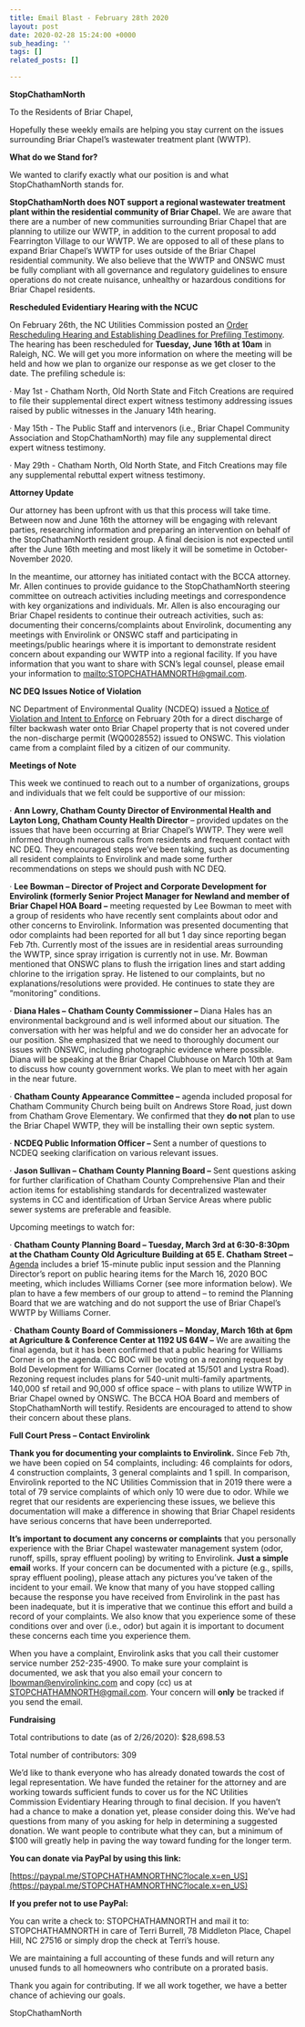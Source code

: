 ```yaml
---
title: Email Blast - February 28th 2020
layout: post
date: 2020-02-28 15:24:00 +0000
sub_heading: ''
tags: []
related_posts: []

---
```

**StopChathamNorth**

To the Residents of Briar Chapel,

Hopefully these weekly emails are helping you stay current on the issues surrounding Briar Chapel’s wastewater treatment plant (WWTP).

**What do we Stand for?**

We wanted to clarify exactly what our position is and what StopChathamNorth stands for.

**StopChathamNorth does NOT support a regional wastewater treatment plant within the residential community of Briar Chapel.** We are aware that there are a number of new communities surrounding Briar Chapel that are planning to utilize our WWTP, in addition to the current proposal to add Fearrington Village to our WWTP. We are opposed to all of these plans to expand Briar Chapel’s WWTP for uses outside of the Briar Chapel residential community. We also believe that the WWTP and ONSWC must be fully compliant with all governance and regulatory guidelines to ensure operations do not create nuisance, unhealthy or hazardous conditions for Briar Chapel residents.

**Rescheduled Evidentiary Hearing with the NCUC**

On February 26th, the NC Utilities Commission posted an [Order Rescheduling Hearing and Establishing Deadlines for Prefiling Testimony](https://starw1.ncuc.net/NCUC/ViewFile.aspx?Id=7f4a7197-5fdb-47e1-96c9-251d53023156). The hearing has been rescheduled for **Tuesday, June 16th at 10am** in Raleigh, NC. We will get you more information on where the meeting will be held and how we plan to organize our response as we get closer to the date. The prefiling schedule is:

· May 1st - Chatham North, Old North State and Fitch Creations are required to file their supplemental direct expert witness testimony addressing issues raised by public witnesses in the January 14th hearing.

· May 15th - The Public Staff and intervenors (i.e., Briar Chapel Community Association and StopChathamNorth) may file any supplemental direct expert witness testimony.

· May 29th - Chatham North, Old North State, and Fitch Creations may file any supplemental rebuttal expert witness testimony.

**Attorney Update**

Our attorney has been upfront with us that this process will take time. Between now and June 16th the attorney will be engaging with relevant parties, researching information and preparing an intervention on behalf of the StopChathamNorth resident group. A final decision is not expected until after the June 16th meeting and most likely it will be sometime in October-November 2020.

In the meantime, our attorney has initiated contact with the BCCA attorney. Mr. Allen continues to provide guidance to the StopChathamNorth steering committee on outreach activities including meetings and correspondence with key organizations and individuals. Mr. Allen is also encouraging our Briar Chapel residents to continue their outreach activities, such as: documenting their concerns/complaints about Envirolink, documenting any meetings with Envirolink or ONSWC staff and participating in meetings/public hearings where it is important to demonstrate resident concern about expanding our WWTP into a regional facility. If you have information that you want to share with SCN’s legal counsel, please email your information to [mailto:STOPCHATHAMNORTH@gmail.com](mailto:STOPCHATHAMNORTH@gmail.com).

**NC DEQ Issues Notice of Violation**

NC Department of Environmental Quality (NCDEQ) issued a [Notice of Violation and Intent to Enforce](https://edocs.deq.nc.gov/WaterResources/DocView.aspx?id=1104322&dbid=0&repo=WaterResources) on February 20th for a direct discharge of filter backwash water onto Briar Chapel property that is not covered under the non-discharge permit (WQ0028552) issued to ONSWC. This violation came from a complaint filed by a citizen of our community.

**Meetings of Note**

This week we continued to reach out to a number of organizations, groups and individuals that we felt could be supportive of our mission:

· **Ann Lowry, Chatham County Director of Environmental Health and Layton Long, Chatham County Health Director** – provided updates on the issues that have been occurring at Briar Chapel’s WWTP. They were well informed through numerous calls from residents and frequent contact with NC DEQ. They encouraged steps we’ve been taking, such as documenting all resident complaints to Envirolink and made some further recommendations on steps we should push with NC DEQ.

· **Lee Bowman – Director of Project and Corporate Development for Envirolink (formerly Senior Project Manager for Newland and member of Briar Chapel HOA Board –** meeting requested by Lee Bowman to meet with a group of residents who have recently sent complaints about odor and other concerns to Envirolink. Information was presented documenting that odor complaints had been reported for all but 1 day since reporting began Feb 7th. Currently most of the issues are in residential areas surrounding the WWTP, since spray irrigation is currently not in use. Mr. Bowman mentioned that ONSWC plans to flush the irrigation lines and start adding chlorine to the irrigation spray. He listened to our complaints, but no explanations/resolutions were provided. He continues to state they are “monitoring” conditions.

· **Diana Hales –** **Chatham County Commissioner –** Diana Hales has an environmental background and is well informed about our situation. The conversation with her was helpful and we do consider her an advocate for our position. She emphasized that we need to thoroughly document our issues with ONSWC, including photographic evidence where possible. Diana will be speaking at the Briar Chapel Clubhouse on March 10th at 9am to discuss how county government works. We plan to meet with her again in the near future.

· **Chatham County Appearance Committee –** agenda included proposal for Chatham Community Church being built on Andrews Store Road, just down from Chatham Grove Elementary. We confirmed that they **do not** plan to use the Briar Chapel WWTP, they will be installing their own septic system.

· **NCDEQ Public Information Officer –** Sent a number of questions to NCDEQ seeking clarification on various relevant issues.

· **Jason Sullivan –** **Chatham County Planning Board –** Sent questions asking for further clarification of Chatham County Comprehensive Plan and their action items for establishing standards for decentralized wastewater systems in CC and identification of Urban Service Areas where public sewer systems are preferable and feasible.

Upcoming meetings to watch for:

· **Chatham County Planning Board – Tuesday, March 3rd at 6:30-8:30pm at the Chatham County Old Agriculture Building at 65 E. Chatham Street –** [Agenda](https://www.chathamnc.org/Home/ShowDocument?id=47779) includes a brief 15-minute public input session and the Planning Director’s report on public hearing items for the March 16, 2020 BOC meeting, which includes Williams Corner (see more information below). We plan to have a few members of our group to attend – to remind the Planning Board that we are watching and do not support the use of Briar Chapel’s WWTP by Williams Corner.

· **Chatham County Board of Commissioners – Monday, March 16th at 6pm at Agriculture & Conference Center at 1192 US 64W –** We are awaiting the final agenda, but it has been confirmed that a public hearing for Williams Corner is on the agenda. CC BOC will be voting on a rezoning request by Bold Development for Williams Corner (located at 15/501 and Lystra Road). Rezoning request includes plans for 540-unit multi-family apartments, 140,000 sf retail and 90,000 sf office space – with plans to utilize WWTP in Briar Chapel owned by ONSWC. The BCCA HOA Board and members of StopChathamNorth will testify. Residents are encouraged to attend to show their concern about these plans.

**Full Court Press – Contact Envirolink**

**Thank you for documenting your complaints to Envirolink.** Since Feb 7th, we have been copied on 54 complaints, including: 46 complaints for odors, 4 construction complaints, 3 general complaints and 1 spill. In comparison, Envirolink reported to the NC Utilities Commission that in 2019 there were a total of 79 service complaints of which only 10 were due to odor. While we regret that our residents are experiencing these issues, we believe this documentation will make a difference in showing that Briar Chapel residents have serious concerns that have been underreported.

**It’s important to document any concerns or complaints** that you personally experience with the Briar Chapel wastewater management system (odor, runoff, spills, spray effluent pooling) by writing to Envirolink. **Just a simple email** works. If your concern can be documented with a picture (e.g., spills, spray effluent pooling), please attach any pictures you’ve taken of the incident to your email. We know that many of you have stopped calling because the response you have received from Envirolink in the past has been inadequate, but it is imperative that we continue this effort and build a record of your complaints. We also know that you experience some of these conditions over and over (i.e., odor) but again it is important to document these concerns each time you experience them.

When you have a complaint, Envirolink asks that you call their customer service number 252-235-4900. To make sure your complaint is documented, we ask that you also email your concern to [lbowman@envirolinkinc.com](mailto:lbowman@envirolinkinc.com) and copy (cc) us at [STOPCHATHAMNORTH@gmail.com](mailto:STOPCHATHAMNORTH@gmail.com). Your concern will **only** be tracked if you send the email.

**Fundraising**

Total contributions to date (as of 2/26/2020): $28,698.53

Total number of contributors: 309

We’d like to thank everyone who has already donated towards the cost of legal representation. We have funded the retainer for the attorney and are working towards sufficient funds to cover us for the NC Utilities Commission Evidentiary Hearing through to final decision. If you haven’t had a chance to make a donation yet, please consider doing this. We’ve had questions from many of you asking for help in determining a suggested donation. We want people to contribute what they can, but a minimum of $100 will greatly help in paving the way toward funding for the longer term.

**You can donate via PayPal by using this link:**

[https://paypal.me/STOPCHATHAMNORTHNC?locale.x=en_US](https://paypal.me/STOPCHATHAMNORTHNC?locale.x=en_US)

**If you prefer not to use PayPal:**

You can write a check to: STOPCHATHAMNORTH and mail it to: STOPCHATHAMNORTH in care of Terri Burrell, 78 Middleton Place, Chapel Hill, NC 27516 or simply drop the check at Terri’s house.

We are maintaining a full accounting of these funds and will return any unused funds to all homeowners who contribute on a prorated basis.

Thank you again for contributing. If we all work together, we have a better chance of achieving our goals.

StopChathamNorth
